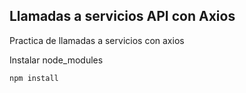 ## Llamadas a servicios API con Axios

Practica de llamadas a servicios con axios

Instalar node_modules

```
npm install
```